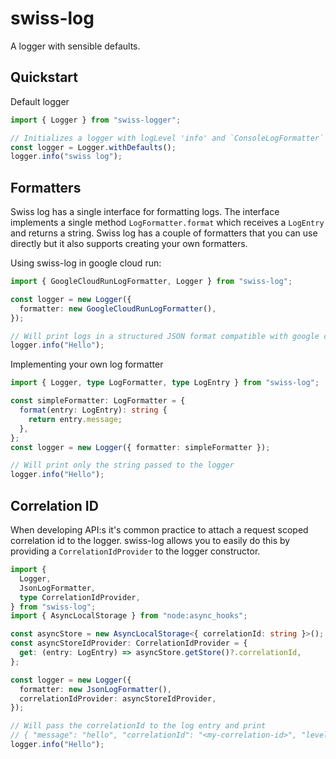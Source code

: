 # swiss-log

A logger with sensible defaults.

## Quickstart

Default logger

```ts
import { Logger } from "swiss-logger";

// Initializes a logger with logLevel 'info' and `ConsoleLogFormatter` as the formatter
const logger = Logger.withDefaults();
logger.info("swiss log");
```

## Formatters

Swiss log has a single interface for formatting logs. The interface implements a single method `LogFormatter.format` which receives a `LogEntry` and returns a string.
Swiss log has a couple of formatters that you can use directly but it also supports creating your own formatters.

Using swiss-log in google cloud run:

```ts
import { GoogleCloudRunLogFormatter, Logger } from "swiss-log";

const logger = new Logger({
  formatter: new GoogleCloudRunLogFormatter(),
});

// Will print logs in a structured JSON format compatible with google cloud run
logger.info("Hello");
```

Implementing your own log formatter

```ts
import { Logger, type LogFormatter, type LogEntry } from "swiss-log";

const simpleFormatter: LogFormatter = {
  format(entry: LogEntry): string {
    return entry.message;
  },
};
const logger = new Logger({ formatter: simpleFormatter });

// Will print only the string passed to the logger
logger.info("Hello");
```

## Correlation ID

When developing API:s it's common practice to attach a request scoped correlation id to the logger. swiss-log allows you to easily do this by providing a `CorrelationIdProvider` to the logger constructor.

```ts
import {
  Logger,
  JsonLogFormatter,
  type CorrelationIdProvider,
} from "swiss-log";
import { AsyncLocalStorage } from "node:async_hooks";

const asyncStore = new AsyncLocalStorage<{ correlationId: string }>();
const asyncStoreIdProvider: CorrelationIdProvider = {
  get: (entry: LogEntry) => asyncStore.getStore()?.correlationId,
};

const logger = new Logger({
  formatter: new JsonLogFormatter(),
  correlationIdProvider: asyncStoreIdProvider,
});

// Will pass the correlationId to the log entry and print
// { "message": "hello", "correlationId": "<my-correlation-id>", "level": 0 }
logger.info("Hello");
```
